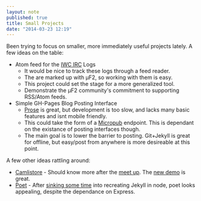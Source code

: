 ```yaml
---
layout: note
published: true
title: Small Projects
date: "2014-03-23 12:19"
---
```


Been trying to focus on smaller, more immediately useful projects lately.  A few ideas on the table:

- Atom feed for the [IWC IRC](http://indiewebcamp.com/irc/today) Logs
	* It would be nice to track these logs through a feed reader.
    * The are marked up with µF2, so working with them is easy.
    * This project could set the stage for a more generalized tool.
    * Demonstrate the µF2 community's commitment to supporting RSS/Atom feeds.
- Simple GH-Pages Blog Posting Interface
	* [Prose](http://prose.io) is great, but development is too slow, and lacks many basic features and isnt mobile friendly.  
    * This could take the form of a [Micropub](http://indiewebcamp.com/micropub) endpoint.  This is dependant on the existance of posting interfaces though.
    * The main goal is to lower the barrier to posting.  Git+Jekyll is great for offline, but easy/post from anywhere is more desireable at this point.
 
 A few other ideas rattling around:
 
- [Camlistore](https://camlistore.org) - Should know more after the [meet up](http://calagator.org/events/1250465835).  The [new demo](https://www.youtube.com/watch?v=kBCQq5hfsug) is great.
- [Poet](http://jsantell.github.io/poet/) - After [sinking some time](https://github.com/bcomnes/bretzel) into recreating Jekyll in node, poet looks appealing, despite the dependance on Express.  

